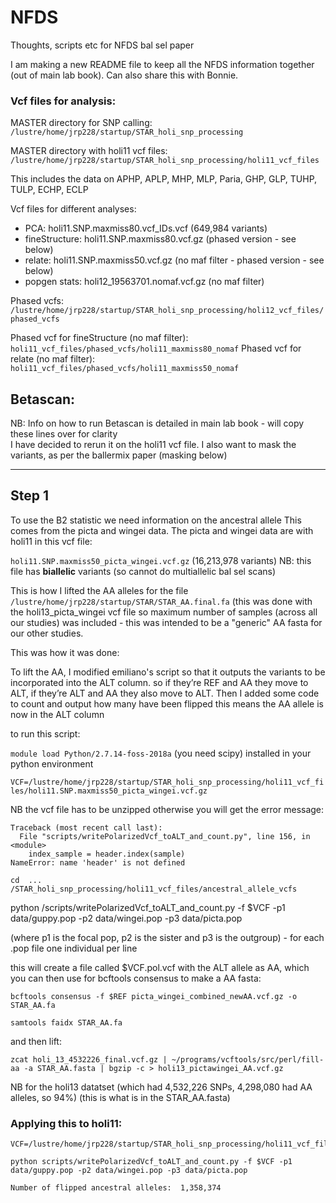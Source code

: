 # NFDS
Thoughts, scripts etc for NFDS bal sel paper

I am making a new README file to keep all the NFDS information together (out of main lab book). Can also share this with Bonnie.

### Vcf files for analysis:

MASTER directory for SNP calling:
`/lustre/home/jrp228/startup/STAR_holi_snp_processing`

MASTER directory with holi11 vcf files:
`/lustre/home/jrp228/startup/STAR_holi_snp_processing/holi11_vcf_files`

This includes the data on APHP, APLP, MHP, MLP, Paria, GHP, GLP, TUHP, TULP, ECHP, ECLP

Vcf files for different analyses:

- PCA: holi11.SNP.maxmiss80.vcf_IDs.vcf (649,984 variants)
- fineStructure: holi11.SNP.maxmiss80.vcf.gz (phased version - see below)
- relate: holi11.SNP.maxmiss50.vcf.gz (no maf filter - phased version - see below)
- popgen stats: holi12_19563701.nomaf.vcf.gz (no maf filter)

Phased vcfs:
`/lustre/home/jrp228/startup/STAR_holi_snp_processing/holi12_vcf_files/phased_vcfs`

Phased vcf for fineStructure (no maf filter): `holi11_vcf_files/phased_vcfs/holi11_maxmiss80_nomaf` 
Phased vcf for relate (no maf filter): `holi11_vcf_files/phased_vcfs/holi11_maxmiss50_nomaf`

## Betascan:
NB: Info on how to run Betascan is detailed in main lab book - will copy these lines over for clarity  
I have decided to rerun it on the holi11 vcf file. I also want to mask the variants, as per the ballermix paper (masking below)

---
## Step 1 
To use the B2 statistic we need information on the ancestral allele
This comes from the picta and wingei data. The picta and wingei data are with holi11 in this vcf file:

`holi11.SNP.maxmiss50_picta_wingei.vcf.gz` (16,213,978 variants)
NB: this file has **biallelic** variants (so cannot do multiallelic bal sel scans)

This is how I lifted the AA alleles for the file `/lustre/home/jrp228/startup/STAR/STAR_AA.final.fa` (this was done with the holi13_picta_wingei vcf file so maximum number of samples (across all our studies) was included - this was intended to be a "generic" AA fasta for our other studies.

This was how it was done:

To lift the AA, I modified emiliano's script so that it outputs the variants to be incorporated into the ALT column. so if they’re REF and AA they move to ALT, if they’re ALT and AA they also move to ALT. Then I added some code to count and output how many have been flipped
this means the AA allele is now in the ALT column

to run this script:

`module load Python/2.7.14-foss-2018a` (you need scipy) installed in your python environment

`VCF=/lustre/home/jrp228/startup/STAR_holi_snp_processing/holi11_vcf_files/holi11.SNP.maxmiss50_picta_wingei.vcf.gz`

NB the vcf file has to be unzipped otherwise you will get the error message:

```
Traceback (most recent call last):
  File "scripts/writePolarizedVcf_toALT_and_count.py", line 156, in <module>
    index_sample = header.index(sample)
NameError: name 'header' is not defined
```

`cd  ... /STAR_holi_snp_processing/holi11_vcf_files/ancestral_allele_vcfs`

python /scripts/writePolarizedVcf_toALT_and_count.py -f $VCF -p1 data/guppy.pop -p2 data/wingei.pop -p3 data/picta.pop

(where p1 is the focal pop, p2 is the sister and p3 is the outgroup) - for each .pop file one individual per line

this will create a file called $VCF.pol.vcf with the ALT allele as AA, which you can then use for bcftools consensus to make a AA fasta:

`bcftools consensus -f $REF picta_wingei_combined_newAA.vcf.gz -o STAR_AA.fa`

`samtools faidx STAR_AA.fa`

and then lift:

`zcat holi_13_4532226_final.vcf.gz | ~/programs/vcftools/src/perl/fill-aa -a STAR_AA.fasta | bgzip -c > holi13_pictawingei_AA.vcf.gz`

NB for the holi13 datatset (which had 4,532,226 SNPs, 4,298,080 had AA alleles, so 94%) (this is what is in the STAR_AA.fasta)

### Applying this to holi11:

```
VCF=/lustre/home/jrp228/startup/STAR_holi_snp_processing/holi11_vcf_files/holi11.SNP.maxmiss50_picta_wingei.vcf

python scripts/writePolarizedVcf_toALT_and_count.py -f $VCF -p1 data/guppy.pop -p2 data/wingei.pop -p3 data/picta.pop 

Number of flipped ancestral alleles:  1,358,374

```




